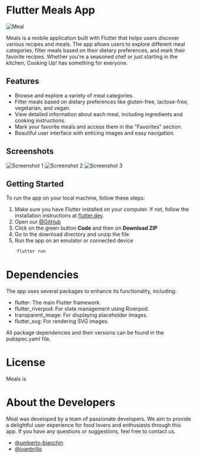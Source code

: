 # Flutter Meals App

![Meal](https://your-image-url.com)

Meals is a mobile application built with Flutter that helps users discover various recipes and meals. The app allows users to explore different meal categories, filter meals based on their dietary preferences, and mark their favorite recipes. Whether you're a seasoned chef or just starting in the kitchen, Cooking Up! has something for everyone.

## Features

- Browse and explore a variety of meal categories.
- Filter meals based on dietary preferences like gluten-free, lactose-free, vegetarian, and vegan.
- View detailed information about each meal, including ingredients and cooking instructions.
- Mark your favorite meals and access them in the "Favorites" section.
- Beautiful user interface with enticing images and easy navigation.

## Screenshots

![Screenshot 1](https://your-screenshot-url.com)
![Screenshot 2](https://your-screenshot-url.com)
![Screenshot 3](https://your-screenshot-url.com)

## Getting Started

To run the app on your local machine, follow these steps:

1. Make sure you have Flutter installed on your computer. If not, follow the installation instructions at [flutter.dev](https://flutter.dev/docs/get-started/install).
2.  Open our  [@GitHub](https://github.com/umberto-bianchin/meals_app)
3. Click on the green button **Code** and then on **Download ZIP**
4. Go to the download directory and unzip the file
5. Run the app on an emulator or connected device
```bash
    flutter run
```

# Dependencies
The app uses several packages to enhance its functionality, including:

- flutter: The main Flutter framework.
- flutter_riverpod: For state management using Riverpod.
- transparent_image: For displaying placeholder images.
- flutter_svg: For rendering SVG images.

All package dependencies and their versions can be found in the pubspec.yaml file.

# License
Meals is

# About the Developers
Meal was developed by a team of passionate developers. We aim to provide a delightful user experience for food lovers and enthusiasts through this app. If you have any questions or suggestions, feel free to contact us.
* [@umberto-bianchin](https://www.https/github.com/umberto-bianchin)
* [@ivanbrillo](https://www.github.com/ivanbrillo)

